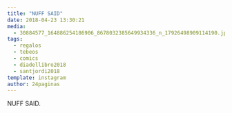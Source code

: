 ```yaml
---
title: "NUFF SAID"
date: 2018-04-23 13:30:21
media: 
  - 30884577_164886254186906_8678032385649934336_n_17926498909114190.jpg
tags: 
  - regalos
  - tebeos
  - comics
  - diadellibro2018
  - santjordi2018
template: instagram
author: 24paginas
---
```


NUFF SAID.



